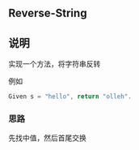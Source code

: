 ## Reverse-String

## 说明

实现一个方法，将字符串反转

例如

```js
Given s = "hello", return "olleh".
```

### 思路

先找中值，然后首尾交换